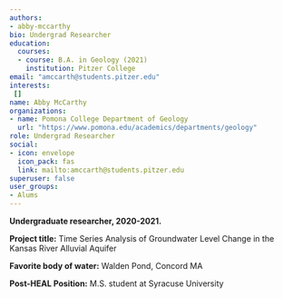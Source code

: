 ```yaml
---
authors:
- abby-mccarthy
bio: Undergrad Researcher
education:
  courses:
  - course: B.A. in Geology (2021)
    institution: Pitzer College
email: "amccarth@students.pitzer.edu"
interests:
 []
name: Abby McCarthy
organizations:
- name: Pomona College Department of Geology
  url: "https://www.pomona.edu/academics/departments/geology"
role: Undergrad Researcher
social:
- icon: envelope
  icon_pack: fas
  link: mailto:amccarth@students.pitzer.edu
superuser: false
user_groups:
- Alums
---
```

**Undergraduate researcher, 2020-2021.**

**Project title:** Time Series Analysis of Groundwater Level Change in the Kansas River Alluvial Aquifer

**Favorite body of water:** Walden Pond, Concord MA

**Post-HEAL Position:** M.S. student at Syracuse University
